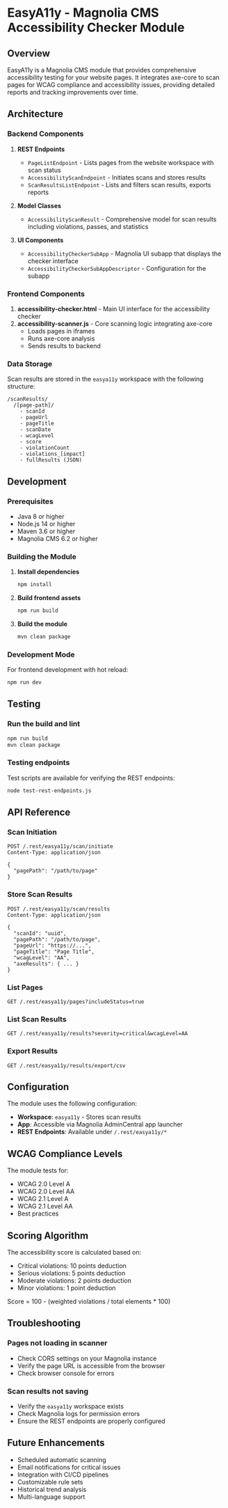 # EasyA11y - Magnolia CMS Accessibility Checker Module

## Overview

EasyA11y is a Magnolia CMS module that provides comprehensive accessibility testing for your website pages. It integrates axe-core to scan pages for WCAG compliance and accessibility issues, providing detailed reports and tracking improvements over time.

## Architecture

### Backend Components

1. **REST Endpoints**
   - `PageListEndpoint` - Lists pages from the website workspace with scan status
   - `AccessibilityScanEndpoint` - Initiates scans and stores results
   - `ScanResultsListEndpoint` - Lists and filters scan results, exports reports

2. **Model Classes**
   - `AccessibilityScanResult` - Comprehensive model for scan results including violations, passes, and statistics

3. **UI Components**
   - `AccessibilityCheckerSubApp` - Magnolia UI subapp that displays the checker interface
   - `AccessibilityCheckerSubAppDescriptor` - Configuration for the subapp

### Frontend Components

1. **accessibility-checker.html** - Main UI interface for the accessibility checker
2. **accessibility-scanner.js** - Core scanning logic integrating axe-core
   - Loads pages in iframes
   - Runs axe-core analysis
   - Sends results to backend

### Data Storage

Scan results are stored in the `easya11y` workspace with the following structure:
```
/scanResults/
  /[page-path]/
    - scanId
    - pageUrl
    - pageTitle
    - scanDate
    - wcagLevel
    - score
    - violationCount
    - violations_[impact]
    - fullResults (JSON)
```

## Development

### Prerequisites
- Java 8 or higher
- Node.js 14 or higher
- Maven 3.6 or higher
- Magnolia CMS 6.2 or higher

### Building the Module

1. **Install dependencies**
   ```bash
   npm install
   ```

2. **Build frontend assets**
   ```bash
   npm run build
   ```

3. **Build the module**
   ```bash
   mvn clean package
   ```

### Development Mode

For frontend development with hot reload:
```bash
npm run dev
```

## Testing

### Run the build and lint
```bash
npm run build
mvn clean package
```

### Testing endpoints
Test scripts are available for verifying the REST endpoints:
```bash
node test-rest-endpoints.js
```

## API Reference

### Scan Initiation
```
POST /.rest/easya11y/scan/initiate
Content-Type: application/json

{
  "pagePath": "/path/to/page"
}
```

### Store Scan Results
```
POST /.rest/easya11y/scan/results
Content-Type: application/json

{
  "scanId": "uuid",
  "pagePath": "/path/to/page",
  "pageUrl": "https://...",
  "pageTitle": "Page Title",
  "wcagLevel": "AA",
  "axeResults": { ... }
}
```

### List Pages
```
GET /.rest/easya11y/pages?includeStatus=true
```

### List Scan Results
```
GET /.rest/easya11y/results?severity=critical&wcagLevel=AA
```

### Export Results
```
GET /.rest/easya11y/results/export/csv
```

## Configuration

The module uses the following configuration:

- **Workspace**: `easya11y` - Stores scan results
- **App**: Accessible via Magnolia AdminCentral app launcher
- **REST Endpoints**: Available under `/.rest/easya11y/*`

## WCAG Compliance Levels

The module tests for:
- WCAG 2.0 Level A
- WCAG 2.0 Level AA
- WCAG 2.1 Level A
- WCAG 2.1 Level AA
- Best practices

## Scoring Algorithm

The accessibility score is calculated based on:
- Critical violations: 10 points deduction
- Serious violations: 5 points deduction
- Moderate violations: 2 points deduction
- Minor violations: 1 point deduction

Score = 100 - (weighted violations / total elements * 100)

## Troubleshooting

### Pages not loading in scanner
- Check CORS settings on your Magnolia instance
- Verify the page URL is accessible from the browser
- Check browser console for errors

### Scan results not saving
- Verify the `easya11y` workspace exists
- Check Magnolia logs for permission errors
- Ensure the REST endpoints are properly configured

## Future Enhancements

- Scheduled automatic scanning
- Email notifications for critical issues
- Integration with CI/CD pipelines
- Customizable rule sets
- Historical trend analysis
- Multi-language support